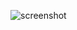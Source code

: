 ![screenshot](https://github.com/knmkr/perGENIE-private/blob/master/pergenie/screenshot/screenshot.png)
